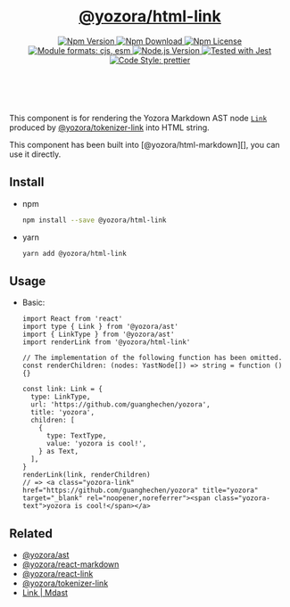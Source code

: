 <header>
  <h1 align="center">
    <a href="https://github.com/guanghechen/yozora-html/tree/main/packages/link#readme">@yozora/html-link</a>
  </h1>
  <div align="center">
    <a href="https://www.npmjs.com/package/@yozora/html-link">
      <img
        alt="Npm Version"
        src="https://img.shields.io/npm/v/@yozora/html-link.svg"
      />
    </a>
    <a href="https://www.npmjs.com/package/@yozora/html-link">
      <img
        alt="Npm Download"
        src="https://img.shields.io/npm/dm/@yozora/html-link.svg"
      />
    </a>
    <a href="https://www.npmjs.com/package/@yozora/html-link">
      <img
        alt="Npm License"
        src="https://img.shields.io/npm/l/@yozora/html-link.svg"
      />
    </a>
    <a href="#install">
      <img
        alt="Module formats: cjs, esm"
        src="https://img.shields.io/badge/module_formats-cjs%2C%20esm-green.svg"
      />
    </a>
    <a href="https://github.com/nodejs/node">
      <img
        alt="Node.js Version"
        src="https://img.shields.io/node/v/@yozora/html-link"
      />
    </a>
    <a href="https://github.com/facebook/jest">
      <img
        alt="Tested with Jest"
        src="https://img.shields.io/badge/tested_with-jest-9c465e.svg"
      />
    </a>
    <a href="https://github.com/prettier/prettier">
      <img
        alt="Code Style: prettier"
        src="https://img.shields.io/badge/code_style-prettier-ff69b4.svg?style=flat-square"
      />
    </a>
  </div>
</header>
<br/>

This component is for rendering the Yozora Markdown AST node [`Link`][@yozora/ast] 
produced by [@yozora/tokenizer-link][] into HTML string.

This component has been built into [@yozora/html-markdown][], you can use it directly.

## Install

* npm

  ```bash
  npm install --save @yozora/html-link
  ```

* yarn

  ```bash
  yarn add @yozora/html-link
  ```


## Usage

* Basic:

  ```tsx
  import React from 'react'
  import type { Link } from '@yozora/ast'
  import { LinkType } from '@yozora/ast'
  import renderLink from '@yozora/html-link'

  // The implementation of the following function has been omitted.
  const renderChildren: (nodes: YastNode[]) => string = function () {}

  const link: Link = { 
    type: LinkType,
    url: 'https://github.com/guanghechen/yozora',
    title: 'yozora',
    children: [
      {
        type: TextType,
        value: 'yozora is cool!',
      } as Text,
    ],
  }
  renderLink(link, renderChildren)
  // => <a class="yozora-link" href="https://github.com/guanghechen/yozora" title="yozora" target="_blank" rel="noopener,noreferrer"><span class="yozora-text">yozora is cool!</span></a>
  ```

## Related

* [@yozora/ast][]
* [@yozora/react-markdown][]
* [@yozora/react-link][]
* [@yozora/tokenizer-link][]
* [Link | Mdast][mdast]


[@yozora/ast]: https://www.npmjs.com/package/@yozora/ast#link
[@yozora/react-markdown]: https://www.npmjs.com/package/@yozora/react-markdown
[@yozora/tokenizer-link]: https://www.npmjs.com/package/@yozora/tokenizer-link
[@yozora/react-link]: https://www.npmjs.com/package/@yozora/react-link
[mdast]: https://github.com/syntax-tree/mdast#link
